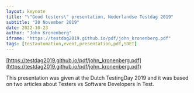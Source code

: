 ```yaml
---
layout: keynote
title: "\"Good testers\" presentation, Nederlandse Testdag 2019"
subtitle: "20 November 2019"
date: 2022-10-23
author: "John Kronenberg"
iframe: "https://testdag2019.github.io/pdf/john_kronenberg.pdf"
tags: [testautomation,event,presentation,pdf,SDET]
---
```

[https://testdag2019.github.io/pdf/john_kronenberg.pdf](https://testdag2019.github.io/pdf/john_kronenberg.pdf)

This presentation was given at the Dutch TestingDay 2019 and it was based on two articles about Testers vs Software Developers In Test. 
